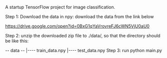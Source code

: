 A startup TensorFlow project for image classification.

Step 1: Download the data in npy: download the data from the link below

https://drive.google.com/open?id=0BxG1qYaVrovreFJ6cWN5VjU0aU0

Step 2: unzip the downloaded zip file to ./data/, so that the directory should be like this:

-- data --
        |---- train_data.npy
        |---- test_data.npy
Step 3: run python main.py
